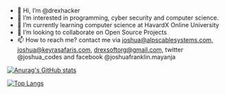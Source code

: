 - 👋 Hi, I’m @drexhacker
- 👀 I’m interested in programming, cyber security and computer science.
- 🌱 I’m currently learning computer science at HavardX Online University
- 💞️ I’m looking to collaborate on Open Source Projects
- 📫 How to reach me? contact me via joshua@alpscablesystems.com, joshua@keyrasafaris.com, drexsoftorg@gmail.com, twitter @joshua_codes and facebook @joshuafranklin.mayanja

[![Anurag's GitHub stats](https://github-readme-stats.vercel.app/api?username=drexhacker&count_private=true&show_icons=true&theme=tokyonight&include_all_commits=true)](https://github.com/anuraghazra/github-readme-stats)

[![Top Langs](https://github-readme-stats.vercel.app/api/top-langs/?username=drexhacker)](https://github.com/anuraghazra/github-readme-stats)

<!-- [![willianrod's wakatime stats](https://github-readme-stats.vercel.app/api/wakatime?username=drexhacker)](https://github.com/anuraghazra/github-readme-stats) -->

<!---
drexhacker/drexhacker is a ✨ special ✨ repository because its `README.md` (this file) appears on your GitHub profile.
You can click the Preview link to take a look at your changes.
--->
